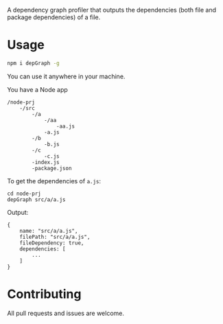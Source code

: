 A dependency graph profiler that outputs the dependencies (both file and package dependencies) of a file.

# Usage

```sh
npm i depGraph -g
```

You can use it anywhere in your machine.

You have a Node app

```
/node-prj
    -/src
        -/a
            -/aa
                -aa.js
            -a.js
        -/b
            -b.js
        -/c
            -c.js
        -index.js
        -package.json
```

To get the dependencies of `a.js`:

```
cd node-prj
depGraph src/a/a.js
```

Output:

```
{
    name: "src/a/a.js",
    filePath: "src/a/a.js",
    fileDependency: true,
    dependencies: [
        ...
    ]
}
```

# Contributing

All pull requests and issues are welcome.
